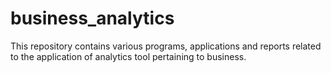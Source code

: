 # business_analytics
This repository contains various programs, applications and reports related to the application of analytics tool pertaining to business.
